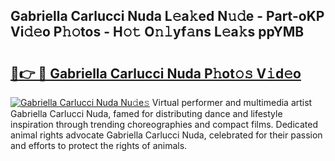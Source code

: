 ## Gabriella Carlucci Nuda L𝚎a𝚔ed N𝚞𝚍e - Part-oKP Vi𝚍𝚎o P𝚑𝚘tos - H𝚘𝚝 O𝚗𝚕yf𝚊ns L𝚎a𝚔s ppYMB

# <h2><a href="http://kfan23g.oniu.top/?m=Gabriella+Carlucci+Nuda">🔗👉 🔴 Gabriella Carlucci Nuda P𝚑ot𝚘𝚜 V𝚒d𝚎o</a></h2>

[![Gabriella Carlucci Nuda Nu𝚍e𝚜](https://i.imgur.com/0qMVB7G.gif)](http://kfan23g.oniu.top/?m=Gabriella+Carlucci+Nuda)
Virtual performer and multimedia artist Gabriella Carlucci Nuda, famed for distributing dance and lifestyle inspiration through trending choreographies and compact films. Dedicated animal rights advocate Gabriella Carlucci Nuda, celebrated for their passion and efforts to protect the rights of animals.  

